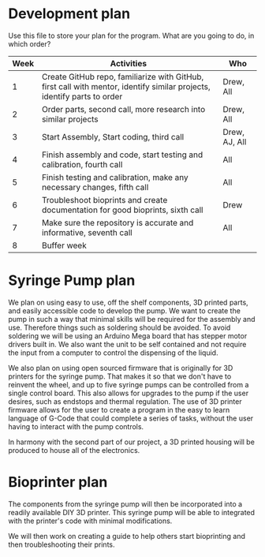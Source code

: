 # Development plan

Use this file to store your plan for the program. What are you going to do, in which order?

| Week        | Activities           | Who           |
| ----------- | -------------------- | ------------- |
| 1           | Create GitHub repo, familiarize with GitHub, first call with mentor, identify similar projects, identify parts to order  |Drew, All|
| 2           | Order parts, second call, more research into similar projects | Drew, All |
| 3           | Start Assembly, Start coding, third call | Drew, AJ, All |
| 4           | Finish assembly and code, start testing and calibration, fourth call | All |
| 5           | Finish testing and calibration, make any necessary changes, fifth call | All |
| 6           | Troubleshoot bioprints and create documentation for good bioprints, sixth call | Drew |
| 7           | Make sure the repository is accurate and informative, seventh call | All |
| 8           | Buffer week                     |               |


# Syringe Pump plan

We plan on using easy to use, off the shelf components, 3D printed parts, and easily accessible code to develop the pump. We want to create the pump in such a way that minimal skills will be required for the assembly and use. Therefore things such as soldering should be avoided. To avoid soldering we will be using an Arduino Mega board that has stepper motor drivers built in. We also want the unit to be self contained and not require the input from a computer to control the dispensing of the liquid.

 We also plan on using open sourced firmware that is originally for 3D printers for the syringe pump. That makes it so that we don't have to reinvent the wheel, and up to five syringe pumps can be controlled from a single control board. This also allows for upgrades to the pump if the user desires, such as endstops and thermal regulation. The use of 3D printer firmware allows for the user to create a program in the easy to learn language of G-Code that could complete a series of tasks, without the user having to interact with the pump controls.

 In harmony with the second part of our project, a 3D printed housing will be produced to house all of the electronics.

# Bioprinter plan

The components from the syringe pump will then be incorporated into a readily available DIY 3D printer. This syringe pump will be able to integrated with the printer's code with minimal modifications.

We will then work on creating a guide to help others start bioprinting and then troubleshooting their prints.
